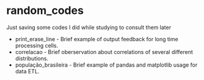# random_codes
Just saving some codes I did while studying to consult them later

*  print_erase_line - Brief example of output feedback for long time processing cells.
*  correlacao - Brief oberservation about correlations of several different distributions.
*  população_brasileira - Brief example of pandas and matplotlib usage for data ETL.

